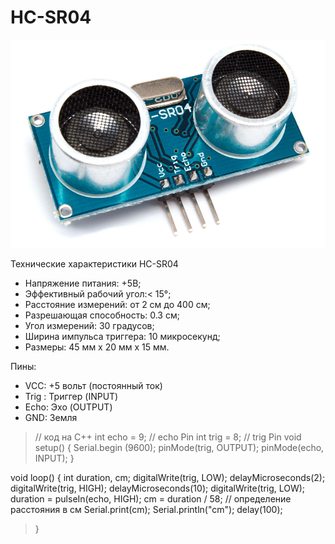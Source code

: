 # HC-SR04
 ![Wiring](Resources/Images/HC-SR04.png)
 
Технические характеристики HC-SR04

- Напряжение питания: +5В;
- Эффективный рабочий угол:< 15°;
- Расстояние измерений: от 2 см до 400 см;
- Разрешающая способность: 0.3 см;
- Угол измерений: 30 градусов;
- Ширина импульса триггера: 10 микросекунд;
- Размеры: 45 мм x 20 мм x 15 мм.

Пины:
- VCC: +5 вольт (постоянный ток)
- Trig : Триггер (INPUT)
- Echo: Эхо (OUTPUT)
- GND: Земля

>// код на C++
>int echo = 9; // echo Pin
int trig = 8; // trig Pin
void setup() { 
  Serial.begin (9600); 
  pinMode(trig, OUTPUT); 
  pinMode(echo, INPUT); 
} 
 
void loop() { 
  int duration, cm; 
  digitalWrite(trig, LOW); 
  delayMicroseconds(2); 
  digitalWrite(trig, HIGH); 
  delayMicroseconds(10); 
  digitalWrite(trig, LOW); 
  duration = pulseIn(echo, HIGH); 
  cm = duration / 58; // определение расстояния в см
  Serial.print(cm); 
  Serial.println("cm"); 
  delay(100);
>}
>

